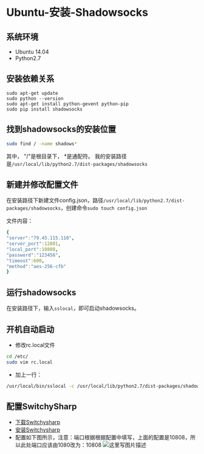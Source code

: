 # Ubuntu-安装-Shadowsocks


## 系统环境
* Ubuntu 14.04
* Python2.7

## 安装依赖关系

	sudo apt-get update
	sudo python --version
	sudo apt-get install python-gevent python-pip
	sudo pip install shadowsocks

<!-- more -->
    
## 找到shadowsocks的安装位置
```bash
sudo find / -name shadows*
```
其中， "/"是根目录下， *是通配符。
我的安装路径是`/usr/local/lib/python2.7/dist-packages/shadowsocks`

## 新建并修改配置文件

在安装路径下新建文件config.json，路径`/usr/local/lib/python2.7/dist-packages/shadowsocks`，创建命令`sudo touch config.json`

文件内容：

```yaml
{
"server":"79.45.115.110",
"server_port":12801,
"local_port":10808,
"password":"123456",
"timeout":600,
"method":"aes-256-cfb"
}
```
	
## 运行shadowsocks
在安装路径下，输入`sslocal`，即可启动shadowsocks。

## 开机自动启动
* 修改rc.local文件
```bash
cd /etc/
sudo vim rc.local
```
* 加上一行：
```bash
/usr/local/bin/sslocal -c /usr/local/lib/python2.7/dist-packages/shadowsocks/config.json
```
    
## 配置SwitchySharp
* [下载Switchysharp](http://pan.baidu.com/s/1eQCoeQ2)
* [安装Switchysharp](http://jingyan.baidu.com/article/380abd0a5543221d90192c9f.html)
* 配置如下图所示，注意：端口根据根据配置中填写，上面的配置是10808，所以此处端口应该由1080改为：10808
	![这里写图片描述](http://img.blog.csdn.net/20150802191807396)